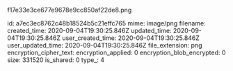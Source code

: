 f17e33e3ce677e9678e9cc850af22de8.png

id: a7ec3ec8762c48b18524b5c21effc765
mime: image/png
filename: 
created_time: 2020-09-04T19:30:25.846Z
updated_time: 2020-09-04T19:30:25.846Z
user_created_time: 2020-09-04T19:30:25.846Z
user_updated_time: 2020-09-04T19:30:25.846Z
file_extension: png
encryption_cipher_text: 
encryption_applied: 0
encryption_blob_encrypted: 0
size: 331520
is_shared: 0
type_: 4